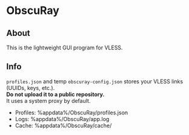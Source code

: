 # ObscuRay

## About

This is the lightweight GUI program for VLESS.

## Info

`profiles.json` and temp `obscuray-config.json` stores your VLESS links (UUIDs, keys, etc.).\
**Do not upload it to a public repository.**\
It uses a system proxy by default.

- Profiles: %appdata%/ObscuRay/profiles.json
- Logs: %appdata%/ObscuRay/app.log
- Cache: %appdata%/ObscuRay/cache/
